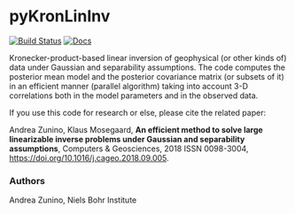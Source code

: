 # pyKronLinInv


[![Build Status](https://travis-ci.com/inverseproblem/pyKronLinInv.svg?branch=master)](https://travis-ci.com/inverseproblem/pyKronLinInv)
[![Docs](https://img.shields.io/badge/docs-blue.svg)](https://inverseproblem.github.io/pyKronLinInv/)

 
Kronecker-product-based linear inversion of geophysical (or other kinds of) data under Gaussian and separability assumptions. 
The code computes the posterior mean model and the posterior covariance matrix (or subsets of it) in an efficient manner (parallel algorithm) taking into account 3-D correlations both in the model parameters and in the observed data.

If you use this code for research or else, please cite the related paper:
 
Andrea Zunino, Klaus Mosegaard,
**An efficient method to solve large linearizable inverse problems under Gaussian and separability assumptions**,
Computers & Geosciences, 2018
ISSN 0098-3004, <https://doi.org/10.1016/j.cageo.2018.09.005>.

### Authors
Andrea Zunino, 
Niels Bohr Institute
